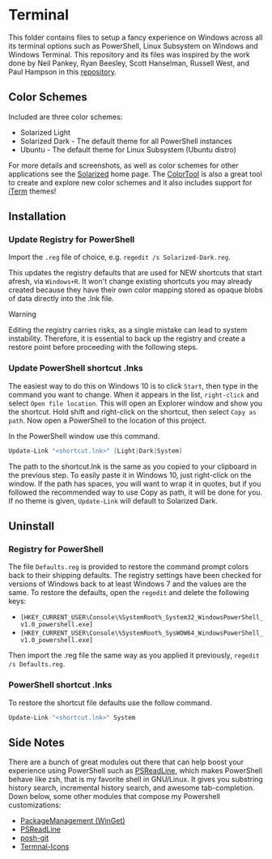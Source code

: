 # Terminal

This folder contains files to setup a fancy experience on Windows across all its terminal options such as PowerShell, Linux Subsystem on Windows and Windows Terminal. This repository and its files was inspired by the work done by Neil Pankey, Ryan Beesley, Scott Hanselman, Russell West, and Paul Hampson in this [repository](https://github.com/neilpa/cmd-colors-solarized). 

## Color Schemes

Included are three color schemes:

* Solarized Light
* Solarized Dark - The default theme for all PowerShell instances
* Ubuntu - The default theme for Linux Subsystem (Ubuntu distro)

For more details and screenshots, as well as color schemes for other applications see the [Solarized](https://ethanschoonover.com/solarized) home page. The [ColorTool](https://github.com/Microsoft/Terminal/tree/master/src/tools/ColorTool) is also a great tool to create and explore new color schemes and it also  includes support for [iTerm](https://github.com/mbadolato/iTerm2-Color-Schemes) themes!

## Installation

### Update Registry for PowerShell

Import the `.reg` file of choice, e.g. `regedit /s Solarized-Dark.reg`.

This updates the registry defaults that are used for NEW shortcuts that start afresh, via `Windows+R`. It won't change existing 
shortcuts you may already created because they have their own color mapping stored as opaque blobs of data directly into the .lnk file.

>[!WARNING]
>
> Editing the registry carries risks, as a single mistake can lead to system instability. Therefore, it is essential to back up the registry and create a restore point before proceeding with the following steps.

### Update PowerShell shortcut .lnks

The easiest way to do this on Windows 10 is to click `Start`, then type in the command you want to change. When it appears in the list, `right-click` and select `Open file location`. This will open an Explorer window and show you the shortcut. Hold shift and right-click on the shortcut, then select `Copy as path`. Now open a PowerShell to the location of this project.

In the PowerShell window use this command.

```PowerShell
Update-Link "<shortcut.lnk>" [Light|Dark|System]
```

The path to the shortcut.lnk is the same as you copied to your clipboard in the previous step. To easily paste it in Windows 10, 
just right-click on the window. If the path has spaces, you will want to wrap it in quotes, but if you followed the recommended 
way to use Copy as path, it will be done for you. If no theme is given, `Update-Link` will default to Solarized Dark. 

## Uninstall

### Registry for PowerShell

The file `Defaults.reg` is provided to restore the command prompt colors back to their shipping defaults. The registry settings have been checked for versions of Windows back to at least Windows 7 and the values are the same. To restore the defaults, open the `regedit` and delete the following keys:

* `[HKEY_CURRENT_USER\Console\%SystemRoot%_System32_WindowsPowerShell_v1.0_powershell.exe]`
* `[HKEY_CURRENT_USER\Console\%SystemRoot%_SysWOW64_WindowsPowerShell_v1.0_powershell.exe]`

Then import the .reg file the same way as you applied it previously, `regedit /s Defaults.reg`.

### PowerShell shortcut .lnks

To restore the shortcut file defaults use the follow command.

```PowerShell
Update-Link "<shortcut.lnk>" System
```

## Side Notes

There are a bunch of great modules out there that can help boost your experience using PowerShell such as [PSReadLine](https://github.com/PowerShell/PSReadLine), which makes PowerShell behave like zsh, that is my favorite shell in GNU/Linux. It gives you substring history search, incremental history search, and awesome tab-completion. Down below, some other modules that compose my Powershell customizations:

* [PackageManagement (WinGet)](https://github.com/microsoft/winget-cli)
* [PSReadLine](https://github.com/PowerShell/PSReadLine)
* [posh-git](https://github.com/dahlbyk/posh-git)
* [Termnal-Icons](https://github.com/devblackops/Terminal-Icons)

